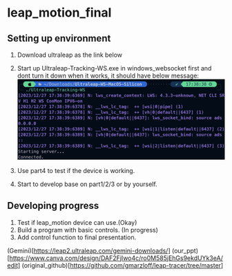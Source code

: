# leap_motion_final

## Setting up environment
1. Download ultraleap as the link below
2. Start up Ultraleap-Tracking-WS.exe in windows_websocket first and dont turn it down
when it works, it should have below message:
![d](windows_websocket/socket_run.png)

3. Use part4 to test if the device is working.
4. Start to develop base on part1/2/3 or by yourself.

## Developing progress
1. Test if leap_motion device can use.(Okay)
2. Build a program with basic controls. (In progress)
3. Add control function to final presentation.

(Gemini)[https://leap2.ultraleap.com/gemini-downloads/]
(our_ppt)[https://www.canva.com/design/DAF2FjIwo4c/ro0M585jEhGs9ekdUYk3eA/edit]
(original_github)[https://github.com/gmarzloff/leap-tracer/tree/master]